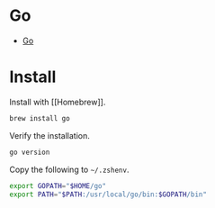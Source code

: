 # Go

- [Go](https://go.dev)

# Install

Install with [[Homebrew]].

```zsh
brew install go
```

Verify the installation.

```zsh
go version
```

Copy the following to `~/.zshenv`.

```zsh
export GOPATH="$HOME/go"
export PATH="$PATH:/usr/local/go/bin:$GOPATH/bin"
```

